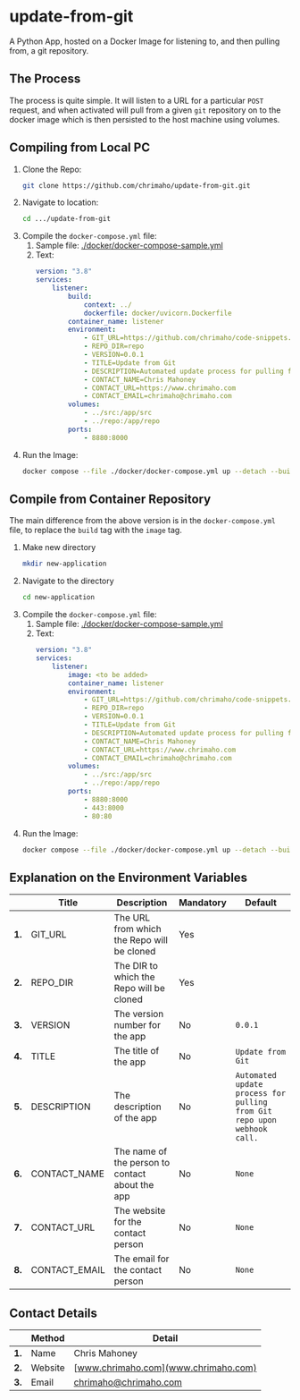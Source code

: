# update-from-git
A Python App, hosted on a Docker Image for listening to, and then pulling from, a git repository.

## The Process

The process is quite simple. It will listen to a URL for a particular `POST` request, and when activated will pull from a given `git` repository on to the docker image which is then persisted to the host machine using volumes.

## Compiling from Local PC

1. Clone the Repo:
    ```bash
    git clone https://github.com/chrimaho/update-from-git.git
    ```
1. Navigate to location:
    ```bash
    cd .../update-from-git
    ```
2. Compile the `docker-compose.yml` file:
   1. Sample file: [./docker/docker-compose-sample.yml](./docker/docker-compose-sample.yml)
   2. Text:
        ```yml
        version: "3.8"
        services:
            listener:
                build: 
                    context: ../
                    dockerfile: docker/uvicorn.Dockerfile
                container_name: listener
                environment:
                    - GIT_URL=https://github.com/chrimaho/code-snippets.git
                    - REPO_DIR=repo
                    - VERSION=0.0.1
                    - TITLE=Update from Git
                    - DESCRIPTION=Automated update process for pulling from Git repo upon webhook call.
                    - CONTACT_NAME=Chris Mahoney
                    - CONTACT_URL=https://www.chrimaho.com
                    - CONTACT_EMAIL=chrimaho@chrimaho.com
                volumes:
                    - ../src:/app/src
                    - ../repo:/app/repo
                ports:
                    - 8880:8000
        ```
3. Run the Image:
    ```bash
    docker compose --file ./docker/docker-compose.yml up --detach --build --force-recreate
    ```

## Compile from Container Repository

The main difference from the above version is in the `docker-compose.yml` file, to replace the `build` tag with the `image` tag.

1. Make new directory
    ```bash
    mkdir new-application
    ```
1. Navigate to the directory
    ```bash
    cd new-application
    ```
2. Compile the `docker-compose.yml` file:
   1. Sample file: [./docker/docker-compose-sample.yml](./docker/docker-compose-sample.yml)
   2. Text:
        ```yml
        version: "3.8"
        services:
            listener:
                image: <to be added>
                container_name: listener
                environment:
                    - GIT_URL=https://github.com/chrimaho/code-snippets.git
                    - REPO_DIR=repo
                    - VERSION=0.0.1
                    - TITLE=Update from Git
                    - DESCRIPTION=Automated update process for pulling from Git repo upon webhook call.
                    - CONTACT_NAME=Chris Mahoney
                    - CONTACT_URL=https://www.chrimaho.com
                    - CONTACT_EMAIL=chrimaho@chrimaho.com
                volumes:
                    - ../src:/app/src
                    - ../repo:/app/repo
                ports:
                    - 8880:8000
                    - 443:8000
                    - 80:80
        ```
3. Run the Image:
    ```bash
    docker compose --file ./docker/docker-compose.yml up --detach --build --force-recreate
    ```

## Explanation on the Environment Variables

|        | Title         | Description                                     | Mandatory | Default                                                                 |
|--------|---------------|-------------------------------------------------|-----------|-------------------------------------------------------------------------|
| **1.** | GIT_URL       | The URL from which the Repo will be cloned      | Yes       |                                                                         |
| **2.** | REPO_DIR      | The DIR to which the Repo will be cloned        | Yes       |                                                                         |
| **3.** | VERSION       | The version number for the app                  | No        | `0.0.1`                                                                 |
| **4.** | TITLE         | The title of the app                            | No        | `Update from Git`                                                       |
| **5.** | DESCRIPTION   | The description of the app                      | No        | `Automated update process for pulling from Git repo upon webhook call.` |
| **6.** | CONTACT_NAME  | The name of the person to contact about the app | No        | `None`                                                                     |
| **7.** | CONTACT_URL   | The website for the contact person              | No        | `None`                                                                     |
| **8.** | CONTACT_EMAIL | The email for the contact person                | No        | `None`                                                                     |

## Contact Details

|        | Method  | Detail                                                |
|--------|---------|-------------------------------------------------------|
| **1.** | Name    | Chris Mahoney                                         |
| **2.** | Website | [www.chrimaho.com](www.chrimaho.com)                  |
| **3.** | Email   | [chrimaho@chrimaho.com](mailto:chrimaho@chrimaho.com) |

